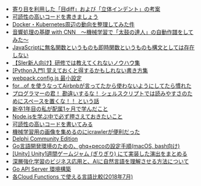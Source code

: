 - [寄り目を利用した「目diff」および「立体インデント」の考案](https://qiita.com/set0gut1/items/be9247910eb7c155d592)
- [可読性の高いコードを書きましょう](https://qiita.com/hogefuga/items/7f7e87409bbbfa6dc8a2)
- [Docker・Kubernetes周辺の動向を整理してみた件](https://qiita.com/mamomamo/items/e4e9e44d9f77cd72b70a)
- [音響処理の基礎 with CNN　〜機械学習で「太鼓の達人」の自動作譜をしてみた〜](https://qiita.com/woodyOutOfABase/items/01cc43fafe767d3edf62)
- [JavaScriptに無名関数というものも即時関数というものも構文としては存在しない](https://qiita.com/raccy/items/50fbb461781c4428be04)
- [【SIer新人向け】研修では教えてくれないノウハウ集](https://qiita.com/old-stone/items/6221824566116710453f)
- [[Python入門] 覚えておくと得するかもしれない書き方集](https://qiita.com/tyokuyoku/items/ed2a7081d59958adaeb9)
- [webpack.config.js 最小設定](https://qiita.com/mizchi/items/2e614d184fe2577f8256)
- [for...of を使うなってAirbnbが言ってたから使わないようにしてたら慣れた](https://qiita.com/41semicolon/items/6ec0f6a9fdf7c97f1a41)
- [プログラマーの君！ 勘違いするな！ シェルスクリプトでは読みやすさのためにスペースを置くな！！ という話](https://qiita.com/piroor/items/0cb44663430bfc66c204)
- [新卒1年目の私が配属1ヶ月で学んだこと](https://qiita.com/baraninngilyou/items/b959a23255b506de0339)
- [Node.jsを学ぶ中で必ず押さえておきたいこと](https://qiita.com/i-tanaka730/items/79e8e2c3ceb2bde51436)
- [可読性の高いコードを書いてみる](https://qiita.com/acid_chicken/items/71d45fd960b8ec8f82ab)
- [機械学習用の画像を集めるのにicrawlerが便利だった](https://qiita.com/tkt989/items/84c6581dfa1d9a42dc2d)
- [Delphi Community Edition](https://qiita.com/pik/items/1db2b6d2f9972d953df4)
- [Go言語開発環境のための、ghq+pecoの設定手順(macOS, bash向け)](https://qiita.com/gchida/items/7dbf0eba2f36f5e1a447)
- [[Unity] Unity1週間ゲームジャム (ぎりぎり) にて実装した演出をまとめる](https://qiita.com/lycoris102/items/985dc9e3929fe2ef25de)
- [深層強化学習のビジネス応用と、AIに自然言語を理解させる方法について](https://qiita.com/sugulu/items/824b6951088ad79222da)
- [Go API Server 環境構築](https://qiita.com/gcfujioka/items/37f0db054450d37b3c75)
- [各Cloud Functions で使える言語比較(2018年7月)](https://qiita.com/amay077/items/bbf4a9bcc1ba4594ebc3)
